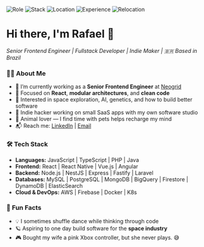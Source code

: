 ![Role](https://img.shields.io/badge/Current_Role-Frontend_Engineer-blue)
![Stack](https://img.shields.io/badge/Main_Stack-React_&_Node.js-brightgreen)
![Location](https://img.shields.io/badge/Based-in_Brazil-yellow)
![Experience](https://img.shields.io/badge/Experience-%2B10%20years-informational)
![Relocation](https://img.shields.io/badge/Open%20to-Relocation%20(US)-blueviolet)
<!-- ![GitHub Followers](https://img.shields.io/github/followers/rafaelcalhau?label=GitHub%20Followers&style=social)-->

<h1>Hi there, I'm Rafael 👋</h1>
<p>
  <em>Senior Frontend Engineer | Fullstack Developer | Indie Maker | 🇧🇷 Based in Brazil</em>
</p>

### 👨‍💻 About Me

- 🔭 I’m currently working as a **Senior Frontend Engineer** at [Neogrid](https://neogrid.com)
- 🌱 Focused on **React**, **modular architectures**, and **clean code**
- 🧠 Interested in space exploration, AI, genetics, and how to build better software
- 🚀 Indie hacker working on small SaaS apps with my own software studio
- 🐾 Animal lover — I find time with pets helps recharge my mind
- 📬 Reach me: [LinkedIn](https://linkedin.com/in/rafaelcalhau) | [Email](mailto:calhaudev@gmail.com)

### 🛠️ Tech Stack

- **Languages:**      JavaScript | TypeScript | PHP | Java
- **Frontend:**       React | React Native | Vue.js | Angular
- **Backend:**        Node.js | NestJS | Express | Fastify | Laravel 
- **Databases:**      MySQL | PostgreSQL | MongoDB | BigQuery | Firestore | DynamoDB | ElasticSearch 
- **Cloud & DevOps:** AWS | Firebase | Docker | K8s

<!--
### 📊 GitHub Stats

<p align="center">
  <img src="https://github-readme-stats.vercel.app/api?username=rafaelcalhau&show_icons=true&theme=tokyonight&hide=issues&count_private=true" alt="Rafael's GitHub stats" />
  <br />
  <img src="https://github-readme-streak-stats.herokuapp.com?user=rafaelcalhau&theme=tokyonight" />
</p>

---

### 🔥 Featured Projects

Here are a few things I’m proud of:

- 🏠 **Condo App** — Modern platform for condominiums with real-time features
- 📊 **Superset Monitoring Talk** — Shared monitoring architecture for Apache Superset
- 🧰 **Modular TODO App** — Built using React Context + `useReducer` with modular stores

---
-->

### 🧠 Fun Facts

- 💡 I sometimes shuffle dance while thinking through code
- 🪐 Aspiring to one day build software for the **space industry**
- 🎮 Bought my wife a pink Xbox controller, but she never plays. 😅
